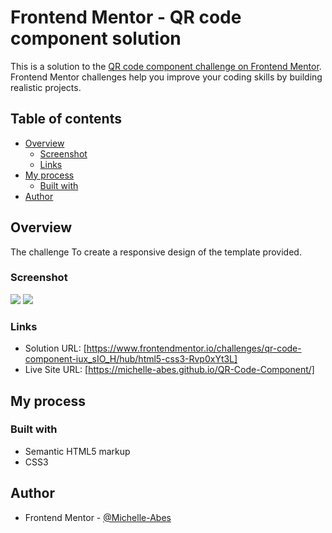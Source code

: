 # Frontend Mentor - QR code component solution

This is a solution to the [QR code component challenge on Frontend Mentor](https://www.frontendmentor.io/challenges/qr-code-component-iux_sIO_H). Frontend Mentor challenges help you improve your coding skills by building realistic projects.

## Table of contents

- [Overview](#overview)
  - [Screenshot](#screenshot)
  - [Links](#links)
- [My process](#my-process)
  - [Built with](#built-with)
- [Author](#author)

## Overview

The challenge
To create a responsive design of the template provided.

### Screenshot

![](./images/snip-full.jpg)
![](./images/snip-card.jpg)

### Links

- Solution URL: [https://www.frontendmentor.io/challenges/qr-code-component-iux_sIO_H/hub/html5-css3-Rvp0xYt3L]
- Live Site URL: [https://michelle-abes.github.io/QR-Code-Component/]

## My process

### Built with

- Semantic HTML5 markup
- CSS3

## Author

- Frontend Mentor - [@Michelle-Abes](https://www.frontendmentor.io/profile/Michelle-Abes)
